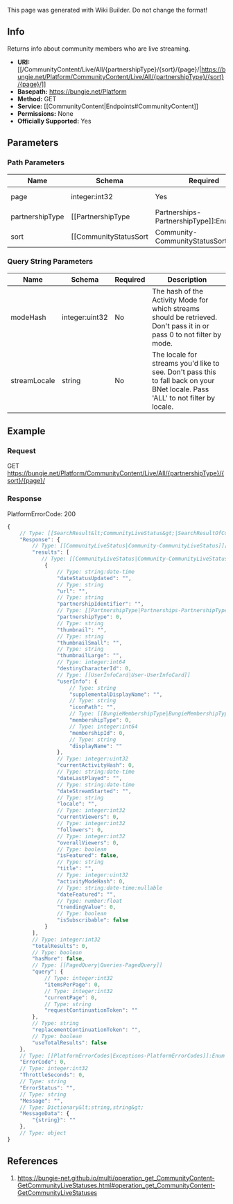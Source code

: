 <span class="wiki-builder">This page was generated with Wiki Builder. Do not change the format!</span>

## Info
Returns info about community members who are live streaming.

* **URI:** [[/CommunityContent/Live/All/{partnershipType}/{sort}/{page}/|https://bungie.net/Platform/CommunityContent/Live/All/{partnershipType}/{sort}/{page}/]]
* **Basepath:** https://bungie.net/Platform
* **Method:** GET
* **Service:** [[CommunityContent|Endpoints#CommunityContent]]
* **Permissions:** None
* **Officially Supported:** Yes

## Parameters
### Path Parameters
Name | Schema | Required | Description
---- | ------ | -------- | -----------
page | integer:int32 | Yes | Zero based page.
partnershipType | [[PartnershipType|Partnerships-PartnershipType]]:Enum | Yes | The type of partnership for which the status should be returned.
sort | [[CommunityStatusSort|Community-CommunityStatusSort]]:Enum | Yes | The sort mode.

### Query String Parameters
Name | Schema | Required | Description
---- | ------ | -------- | -----------
modeHash | integer:uint32 | No | The hash of the Activity Mode for which streams should be retrieved.  Don't pass it in or pass 0 to not filter by mode.
streamLocale | string | No | The locale for streams you'd like to see.  Don't pass this to fall back on your BNet locale.  Pass 'ALL' to not filter by locale.

## Example
### Request
GET https://bungie.net/Platform/CommunityContent/Live/All/{partnershipType}/{sort}/{page}/

### Response
PlatformErrorCode: 200
```javascript
{
    // Type: [[SearchResult&lt;CommunityLiveStatus&gt;|SearchResultOfCommunityLiveStatus]]
    "Response": {
        // Type: [[CommunityLiveStatus|Community-CommunityLiveStatus]][]
        "results": [
           // Type: [[CommunityLiveStatus|Community-CommunityLiveStatus]]
            {
                // Type: string:date-time
                "dateStatusUpdated": "",
                // Type: string
                "url": "",
                // Type: string
                "partnershipIdentifier": "",
                // Type: [[PartnershipType|Partnerships-PartnershipType]]:Enum
                "partnershipType": 0,
                // Type: string
                "thumbnail": "",
                // Type: string
                "thumbnailSmall": "",
                // Type: string
                "thumbnailLarge": "",
                // Type: integer:int64
                "destinyCharacterId": 0,
                // Type: [[UserInfoCard|User-UserInfoCard]]
                "userInfo": {
                    // Type: string
                    "supplementalDisplayName": "",
                    // Type: string
                    "iconPath": "",
                    // Type: [[BungieMembershipType|BungieMembershipType]]:Enum
                    "membershipType": 0,
                    // Type: integer:int64
                    "membershipId": 0,
                    // Type: string
                    "displayName": ""
                },
                // Type: integer:uint32
                "currentActivityHash": 0,
                // Type: string:date-time
                "dateLastPlayed": "",
                // Type: string:date-time
                "dateStreamStarted": "",
                // Type: string
                "locale": "",
                // Type: integer:int32
                "currentViewers": 0,
                // Type: integer:int32
                "followers": 0,
                // Type: integer:int32
                "overallViewers": 0,
                // Type: boolean
                "isFeatured": false,
                // Type: string
                "title": "",
                // Type: integer:uint32
                "activityModeHash": 0,
                // Type: string:date-time:nullable
                "dateFeatured": "",
                // Type: number:float
                "trendingValue": 0,
                // Type: boolean
                "isSubscribable": false
            }
        ],
        // Type: integer:int32
        "totalResults": 0,
        // Type: boolean
        "hasMore": false,
        // Type: [[PagedQuery|Queries-PagedQuery]]
        "query": {
            // Type: integer:int32
            "itemsPerPage": 0,
            // Type: integer:int32
            "currentPage": 0,
            // Type: string
            "requestContinuationToken": ""
        },
        // Type: string
        "replacementContinuationToken": "",
        // Type: boolean
        "useTotalResults": false
    },
    // Type: [[PlatformErrorCodes|Exceptions-PlatformErrorCodes]]:Enum
    "ErrorCode": 0,
    // Type: integer:int32
    "ThrottleSeconds": 0,
    // Type: string
    "ErrorStatus": "",
    // Type: string
    "Message": "",
    // Type: Dictionary&lt;string,string&gt;
    "MessageData": {
        "{string}": ""
    },
    // Type: object
}

```

## References
1. https://bungie-net.github.io/multi/operation_get_CommunityContent-GetCommunityLiveStatuses.html#operation_get_CommunityContent-GetCommunityLiveStatuses
